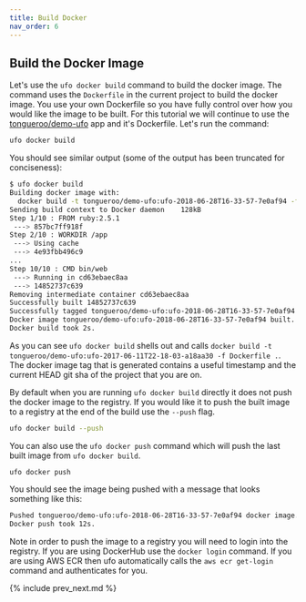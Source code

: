 ```yaml
---
title: Build Docker
nav_order: 6
---
```


## Build the Docker Image

Let's use the `ufo docker build` command to build the docker image. The command uses the `Dockerfile` in the current project to build the docker image.  You use your own Dockerfile so you have fully control over how you would like the image to be built.  For this tutorial we will continue to use the [tongueroo/demo-ufo](https://github.com/tongueroo/demo-ufo) app and it's Dockerfile. Let's run the command:

```sh
ufo docker build
```

You should see similar output (some of the output has been truncated for conciseness):

```sh
$ ufo docker build
Building docker image with:
  docker build -t tongueroo/demo-ufo:ufo-2018-06-28T16-33-57-7e0af94 -f Dockerfile .
Sending build context to Docker daemon    128kB
Step 1/10 : FROM ruby:2.5.1
 ---> 857bc7ff918f
Step 2/10 : WORKDIR /app
 ---> Using cache
 ---> 4e93fbb496c9
...
Step 10/10 : CMD bin/web
 ---> Running in cd63ebaec8aa
 ---> 14852737c639
Removing intermediate container cd63ebaec8aa
Successfully built 14852737c639
Successfully tagged tongueroo/demo-ufo:ufo-2018-06-28T16-33-57-7e0af94
Docker image tongueroo/demo-ufo:ufo-2018-06-28T16-33-57-7e0af94 built.
Docker build took 2s.
```

As you can see `ufo docker build` shells out and calls `docker build -t tongueroo/demo-ufo:ufo-2017-06-11T22-18-03-a18aa30 -f Dockerfile .`.  The docker image tag that is generated contains a useful timestamp and the current HEAD git sha of the project that you are on.

By default when you are running `ufo docker build` directly it does not push the docker image to the registry.  If you would like it to push the built image to a registry at the end of the build use the `--push` flag.

```sh
ufo docker build --push
```

You can also use the `ufo docker push` command which will push the last built image from `ufo docker build`.

```
ufo docker push
```

You should see the image being pushed with a message that looks something like this:

```sh
Pushed tongueroo/demo-ufo:ufo-2018-06-28T16-33-57-7e0af94 docker image.
Docker push took 12s.
```


Note in order to push the image to a registry you will need to login into the registry.  If you are using DockerHub use the `docker login` command.  If you are using AWS ECR then ufo automatically calls the `aws ecr get-login` command and authenticates for you.

{% include prev_next.md %}
